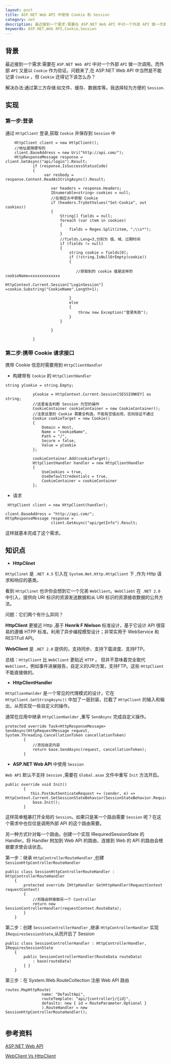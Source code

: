 ```yaml
---
layout: post
title: ASP.NET Web API 中使用 Cookie 和 Session 
category: net
description: 最近接到一个需求:需要在 ASP.NET Web API 中对一个外部 API 做一次调用。而外部 API 又是以 Cookie 作为验证。问题来了,在 ASP.NET Web API 中当然是不能记录 Cookie 那怎么办？
keywords: ASP.NET,Web API,Cookie,Session
--- 
```



## 背景
最近接到一个需求:需要在 `ASP.NET Web API` 中对一个外部 `API` 做一次调用。而外部 `API` 又是以 `Cookie` 作为验证。问题来了,在 ASP.NET Web API 中当然是不能记录 `Cookie` ，但 `Cookie` 还得记下该怎么办？

解决办法:通过第三方存储:如文件、缓存、数据库等。我选择较为方便的 `Session`.

## 实现

### 第一步:登录

通过 `HttpClient` 登录,获取 `Cookie` 并保存到 `Session` 中

```
    HttpClient client = new HttpClient();
    //地址是随便写的
    client.BaseAddress = new Uri("http://api.com/"); 
    HttpResponseMessage response = client.GetAsync("api/login").Result;
            if (response.IsSuccessStatusCode)
            {
                 var resbody = response.Content.ReadAsStringAsync().Result;

                    var headers = response.Headers;
                    IEnumerable<string> cookies = null;
                    //在相应头中获取 Cookie 
                    if (headers.TryGetValues("Set-Cookie", out cookies))
                    {
                        String[] fields = null;
                        foreach (var item in cookies)
                        {
                            fields = Regex.Split(item, ";\\s*");
                        }
                        //fields.Leng=3,分别为 值、域、过期时间
                        if (fields != null)
                        {
                            string cookie = fields[0];
                            if (!string.IsNullOrEmpty(cookie))
                            {

                               //获取到的 cookie 值是这样的 cookieName=xxxxxxxxxxxxx
                                    HttpContext.Current.Session["LoginSession"] =cookie.Substring("CookieName".Length+1);              
                                
                            }
                            else 
                            {
                                throw new Exception("登录失败");
                            }
                        }

                    }

            }
```
### 第二步:携带 Cookie 请求接口
携带 Cookie 信息时需要用到 `HttpClientHandler` 
+ 构建带有 `Cookie` 的 `HttpClientHandler`

```
string yCookie = string.Empty;
           
            yCookie = HttpContext.Current.Session[SESSIONKEY] as string;
            //这里省去判断 Session 为空的操作
            CookieContainer cookieContainer = new CookieContainer();
            //注意这里的 Cookie 需要全构造，不能有空值出现，否则验证不通过
            Cookie cookieTarget = new Cookie()
            {
                Domain = Host,
                Name = "cookieName",
                Path = "/",
                Secure = false,
                Value = yCookie
            };

            cookieContainer.Add(cookieTarget);
            HttpClientHandler handler = new HttpClientHandler
            {
                UseCookies = true,
                UseDefaultCredentials = true,
                CookieContainer = cookieContainer
            };
```
+ 请求

```
 HttpClient client = new HttpClient(handler);

client.BaseAddress = "http://api.com/";
HttpResponseMessage response =
                    client.GetAsync("api/getInfo").Result;
```

这样就基本完成了这个需求。

## 知识点
+ **HttpClinet** 

`HttpClinet` 是 `.NET 4.5` 引入在 `System.Net.Http.HttpClient` 下 ,作为 Http 请求和响应的基类。

看到 `HttpClinet` 也许你会想到它一个兄弟 `WebClient`。`WebCliebt` 在 `.NET 2.0` 中引入，提供向 URI 标识的资源发送数据和从 URI 标识的资源接收数据的公共方法。

问题：它们两个有什么异同？

  **HttpClient** 更接近 Http ,基于 **Henrik F Nielson** 标准设计，基于它设计 API 很容易的遵循 HTPP 标准。利用了异步编程模型设计；非常实用于 WebService 和 RESTFull API。
  
  **WebClient** 是 `.NET 2.0` 提供的，支持同步、支持下载进度、支持FTP。
  
  总结：`HttpClient` 比 `WebClient` 更贴近 `HTTP` 。 但并不意味着完全取代 `WebClient`，例如事件进展报告，自定义的URI方案，支持FTP。这些 `HttpClient` 不能直接做的。

+ **HttpClientHandler**

`HttpClienHanlder` 是一个常见的代理模式的设计，它在 `HttpClient.GetStringAsync()` 中加了一层封装，拦截了 `HttpClient` 的输入和输出，从而实现一些自定义的操作。

通常在应用中继承 `HttpClienHanlder` ,重写 `SendAsync` 完成自定义操作。

```
protected override Task<HttpResponseMessage> SendAsync(HttpRequestMessage request, System.Threading.CancellationToken cancellationToken)
        {
            //添加自定内容
            return base.SendAsync(request, cancellationToken);
        }
```
+ **ASP.NET Web API** 中使用 `Session` 

`Web API` 默认不支持 `Session` ,需要在 `Global.asax` 文件中重写 `Init` 方法开启。 

```
public override void Init()
        {
           this.PostAuthenticateRequest += (sender, e) => HttpContext.Current.SetSessionStateBehavior(SessionStateBehavior.Required);
            base.Init();
        }

```
这样简单粗暴打开全局的 `Session`。如果只是某一个路由需要 `Session` 呢？在这个需求中也仅仅是调用外部 API 的这个路由需要。

另一种方式针对每一个路由。创建一个实现 IRequiredSessionState 的 Handler。将 Handler 附加到 Web API 的路由，连接到 Web 的 API 的路由会根据要求使会话状态。

第一步：继承 `HttpControllerRouteHandler` ,创建 `SessionHttpControllerRouteHandler`

```
public class SessionHttpControllerRouteHandler : HttpControllerRouteHandler  
    {  
        protected override IHttpHandler GetHttpHandler(RequestContext requestContext)  
        {  
            //将路由转接都另一个 Controller
            return new SessionControllerHandler(requestContext.RouteData);  
        }  
    }
```
第二步：创建 `SessionControllerHandler` ,继承 `HttpControllerHandler` 实现 `IRequiresSessionState`,从而开启了 Session

```
public class SessionControllerHandler : HttpControllerHandler, IRequiresSessionState  
    {  
        public SessionControllerHandler(RouteData routeData)  
            : base(routeData)  
        { }  
    } 
```
第三步：在 System.Web.RouteCollection 注册 Web API 路由

```
routes.MapHttpRoute(  
                name: "DefaultApi",  
                routeTemplate: "api/{controller}/{id}",  
                defaults: new { id = RouteParameter.Optional }  
                ).RouteHandler = new SessionHttpControllerRouteHandler();  
   
```

## 参考资料

[ASP.NET Web API](http://www.asp.net/web-api)

[WebClient Vs HttpClient](http://stackoverflow.com/questions/20530152/need-help-deciding-between-httpclient-and-webclient)